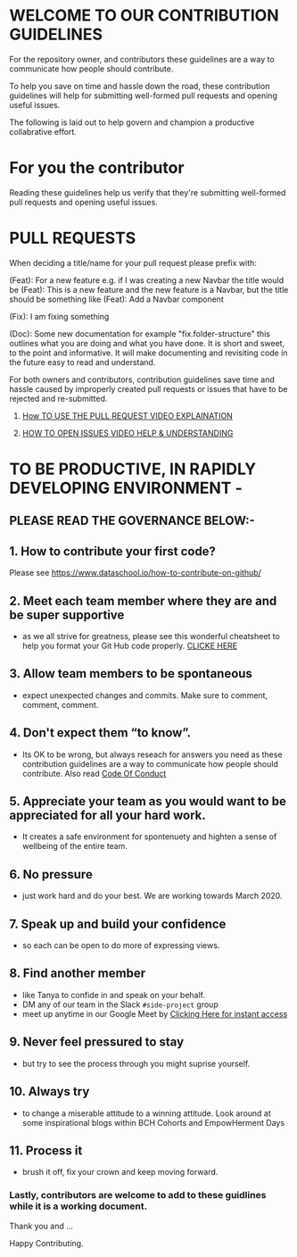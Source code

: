 # WELCOME TO OUR CONTRIBUTION GUIDELINES


For the repository owner, and contributors these guidelines are a way to communicate how people should contribute.

To help you save on time and hassle down the road, 
these contribution guidelines will help for submitting well-formed pull requests and opening useful issues.

The following is laid out to help govern and champion a productive collabrative effort.

# For you the contributor 
Reading these guidelines help us verify that they're submitting well-formed pull requests and opening useful issues.

# PULL REQUESTS
When deciding a title/name for your pull request please prefix with:

(Feat): For a new feature e.g. if I was creating a new Navbar the title would be (Feat): This is a new feature and the new feature is a Navbar, but the title should be something like (Feat): Add a Navbar component

(Fix): I am fixing something

(Doc): Some new documentation
for example "fix.folder-structure" this outlines what you are doing and what you have done. It is short and sweet, to the point and informative. It will make documenting and revisiting code in the future easy to read and understand.

For both owners and contributors, contribution guidelines save time and hassle caused by improperly created pull requests or issues that have to be rejected and re-submitted.

1. [How TO USE THE PULL REQUEST VIDEO EXPLAINATION](https://youtu.be/rgbCcBNZcdQ) 

2. [HOW TO OPEN ISSUES VIDEO HELP & UNDERSTANDING](https://www.youtube.com/watch?v=YshvUGgF_3o)


# TO BE PRODUCTIVE, IN RAPIDLY DEVELOPING ENVIRONMENT - 
## PLEASE READ THE GOVERNANCE BELOW:-

## 1. How to contribute your first code?  
Please see https://www.dataschool.io/how-to-contribute-on-github/

## 2. Meet each team member where they are and be super supportive
- as we all strive for greatness, please see this wonderful cheatsheet to help you format your Git Hub code properly. [CLICKE HERE](https://github.com/adam-p/markdown-here/wiki/Markdown-Cheatsheet)

## 3. Allow team members to be spontaneous
- expect unexpected changes and commits. Make sure to comment, comment, comment.

## 4. Don't expect them “to know”. 
- Its OK to be wrong, but always reseach for answers you need as these contribution guidelines are a way to communicate how people should contribute. 
Also read [Code Of Conduct](https://github.com/tanyapowell/restaurant-reviews/blob/add-code-of-conduct-1/CODE_OF_CONDUCT.md)

## 5. Appreciate your team as you would want to be appreciated for all your hard work. 
- It creates a safe environment for spontenuety and highten a sense of wellbeing of the entire team.

## 6. No pressure 
- just work hard and do your best. We are working towards March 2020.

## 7. Speak up and build your confidence 
- so each can be open to do more of expressing views. 

## 8. Find another member 
- like Tanya to confide in and speak on your behalf. 
- DM any of our team in the Slack `#side-project` group
- meet up anytime in our Google Meet by [Clicking Here for instant access](https://meet.google.com/pwb-uufh-fzj)

## 9. Never feel pressured to stay 
- but try to see the process through you might suprise yourself. 

## 10. Always try 
- to change a miserable attitude to a winning attitude. Look around at some inspirational blogs within BCH Cohorts and EmpowHerment Days

## 11. Process it 
- brush it off, fix your crown and keep moving forward.

### Lastly, contributors are welcome to add to these guidlines while it is a working document.

Thank you and ...

Happy Contributing.
